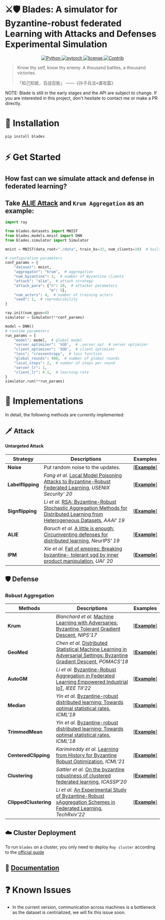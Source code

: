 # ⚔🛡 **Blades**: A simulator for Byzantine-robust federated Learning with Attacks and Defenses Experimental Simulation

<!-- <p align="center">
  <img width = "450" height = "150" src="https://github.com/
" alt="banner"/>
  <br/>
</p> -->


<p align=center>
  <a href="https://www.python.org/downloads/release/python-397/">
    <img src="https://img.shields.io/badge/Python->=3.9-3776AB?logo=python" alt="Python">
  </a>    
  <a href="https://github.com/pytorch/pytorch">
    <img src="https://img.shields.io/badge/PyTorch->=1.8-FF6F00?logo=pytorch" alt="pytorch">
  </a>   
  <!-- <a href="https://pypi.org/project/graphwar/">
    <img src="https://badge.fury.io/py/graphwar.png" alt="pypi">
  </a>        -->
  <a href="https://github.com/bladesteam/blades/blob/master/LICENSE.md">
    <img src="https://img.shields.io/github/license/bladesteam/blades?style=plastic" alt="license">
    <img src="https://img.shields.io/badge/Contributions-Welcome-278ea5" alt="Contrib"/>    
  </a>       
</p>
                                                                   

> Know thy self, know thy enemy. A thousand battles, a thousand victories.
> 
> 「知己知彼，百战百胜」 ——《孙子兵法•谋攻篇》


NOTE: Blade is still in the early stages and the API are subject to change.
If you are interested in this project, don't hesitate to contact me or make a PR directly.

# 🚀 Installation

<!-- Please make sure you have installed [PyTorch](https://pytorch.org) and [Ray](https://docs.ray.io/en/latest/). -->


```bash
pip install blades
```

<!-- or

```bash
# Recommended
git clone https://github.com/EdisonLeeeee/GraphWar.git && cd GraphWar
pip install -e . --verbose
``` -->

<!-- where `-e` means "editable" mode so you don't have to reinstall every time you make changes. -->

# ⚡ Get Started

## How fast can we simulate attack and defense in federated learning?
## Take [ALIE Attack](https://github.com/bladesteam/blades/blob/master/src/blades/attackers/alieclient.py)  and `Krum Aggregation` as an example:
```python
import ray

from blades.datasets import MNIST
from blades.models.mnist import DNN
from blades.simulator import Simulator

mnist = MNIST(data_root="./data", train_bs=32, num_clients=10)  # built-in federated MNIST dataset

# configuration parameters
conf_params = {
    "dataset": mnist,
    "aggregator": "krum",  # aggregation
    "num_byzantine": 3,  # number of Byzantine clients
    "attack": "alie",  # attack strategy
    "attack_para": {"n": 20,  # attacker parameters
                    "m": 5},
    "num_actors": 4,  # number of training actors
    "seed": 1,  # reproducibility
}

ray.init(num_gpus=0)
simulator = Simulator(**conf_params)

model = DNN()
# runtime parameters
run_params = {
    "model": model,  # global model
    "server_optimizer": 'SGD',  # ,server_opt  # server optimizer
    "client_optimizer": 'SGD',  # client optimizer
    "loss": "crossentropy",  # loss function
    "global_rounds": 400,  # number of global rounds
    "local_steps": 2,  # number of steps per round
    "server_lr": 1,
    "client_lr": 0.1,  # learning rate
}
simulator.run(**run_params)

```


# 👀 Implementations

In detail, the following methods are currently implemented:

## 🗡️ Attack

#### Untargeted Attack

| Strategy          | Descriptions                                                                                                                                           | Examples                                                                                                        |
| ---------------- | ------------------------------------------------------------------------------------------------------------------------------------------------------ | --------------------------------------------------------------------------------------------------------------- |
| **Noise** | Put random noise to the updates. | [[**Example**]](https://github.com/bladesteam/blades/blob/master/src/blades/attackers/noiseclient.py) |
| **Labelflipping** | *Fang et al.* [Local Model Poisoning Attacks to Byzantine-Robust Federated Learning](https://www.usenix.org/conference/usenixsecurity20/presentation/fang), *USENIX Security' 20* | [[**Example**]](https://github.com/bladesteam/blades/blob/master/src/blades/attackers/labelflippingclient.py) |
| **Signflipping** | *Li et al.* [RSA: Byzantine-Robust Stochastic Aggregation Methods for Distributed Learning from Heterogeneous Datasets](https://ojs.aaai.org/index.php/AAAI/article/view/3968), *AAAI' 19* | [[**Example**]](https://github.com/bladesteam/blades/blob/master/src/blades/attackers/signflippingclient.py) |
| **ALIE** | *Baruch et al.* [A little is enough: Circumventing defenses for distributed learning](https://proceedings.neurips.cc/paper/2019/hash/ec1c59141046cd1866bbbcdfb6ae31d4-Abstract.html), *NeurIPS' 19* | [[**Example**]](https://github.com/bladesteam/blades/blob/master/src/blades/attackers/alieclient.py) |
| **IPM** | *Xie et al.* [Fall of empires: Breaking byzantine- tolerant sgd by inner product manipulation](https://arxiv.org/abs/1903.03936), *UAI' 20* | [[**Example**]](https://github.com/bladesteam/blades/blob/master/src/blades/attackers/ipmclient.py) |






## 🛡 Defense

### Robust Aggregation

| Methods   | Descriptions                                                                                                                               | Examples                                                                                       |
| --------- | ------------------------------------------------------------------------------------------------------------------------------------------ | ---------------------------------------------------------------------------------------------- |
| **Krum**   | *Blanchard et al.* [Machine Learning with Adversaries: Byzantine Tolerant Gradient Descent](https://proceedings.neurips.cc/paper/2017/hash/f4b9ec30ad9f68f89b29639786cb62ef-Abstract.html), *NIPS'17*              | [[**Example**]](https://github.com/bladesteam/blades/blob/master/src/blades/aggregators/krum.py)   |
| **GeoMed**   | *Chen et al.* [Distributed Statistical Machine Learning in Adversarial Settings: Byzantine Gradient Descent](https://arxiv.org/abs/1705.05491), *POMACS'18*              | [[**Example**]](https://github.com/bladesteam/blades/blob/master/src/blades/aggregators/geomed.py)   |
| **AutoGM**   | *Li et al.* [Byzantine-Robust Aggregation in Federated Learning Empowered Industrial IoT](https://ieeexplore.ieee.org/abstract/document/9614992), *IEEE TII'22*              | [[**Example**]](https://github.com/bladesteam/blades/blob/master/src/blades/aggregators/autogm.py)   |
| **Median**   | *Yin et al.* [Byzantine-robust distributed learning: Towards optimal statistical rates](https://proceedings.mlr.press/v80/yin18a), *ICML'18*              | [[**Example**]](https://github.com/bladesteam/blades/blob/master/src/blades/aggregators/median.py)   |
| **TrimmedMean**   | *Yin et al.* [Byzantine-robust distributed learning: Towards optimal statistical rates](https://proceedings.mlr.press/v80/yin18a), *ICML'18*              | [[**Example**]](https://github.com/bladesteam/blades/blob/master/src/blades/aggregators/trimmedmean.py)   |
| **CenteredClipping**   | *Karimireddy et al.* [Learning from History for Byzantine Robust Optimization](http://proceedings.mlr.press/v139/karimireddy21a.html), *ICML'21*              | [[**Example**]](https://github.com/bladesteam/blades/blob/master/src/blades/aggregators/centeredclipping.py)   |
| **Clustering**   | *Sattler et al.* [On the byzantine robustness of clustered federated learning](https://ieeexplore.ieee.org/abstract/document/9054676), *ICASSP'20*              | [[**Example**]](https://github.com/bladesteam/blades/blob/master/src/blades/aggregators/clustering.py)   |
| **ClippedClustering**   | *Li et al.* [An Experimental Study of Byzantine-Robust sAggregation Schemes in Federated Learning](https://www.techrxiv.org/articles/preprint/An_Experimental_Study_of_Byzantine-Robust_Aggregation_Schemes_in_Federated_Learning/19560325), *TechRxiv'22*              | [[**Example**]](https://github.com/bladesteam/blades/blob/master/src/blades/aggregators/clippedclustering.py)   |


## ☁️ Cluster Deployment

To run `blades` on a cluster, you only need to deploy `Ray cluster` according to the [official guide](https://docs.ray.io/en/latest/cluster/user-guide.html)


## 📘️ [Documentation](https://bladesteam.github.io/)


# ❓ Known Issues
+ In the current version, communication across machines is a bottleneck as the dataset is centrialized, we will fix this issue soon.
<!-- + Untargeted attacks are suffering from performance degradation, as also in DeepRobust, when a validation set is used during training with model picking. Such phenomenon has also been revealed in [Black-box Gradient Attack on Graph Neural Networks: Deeper Insights in Graph-based Attack and Defense](https://arxiv.org/abs/2104.15061). -->
